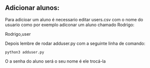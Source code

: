 ## Adicionar alunos:
Para adicioar um aluno é necessario editar users.csv com o nome do usuario como por exemplo adiconar um aluno chamado Rodrigo:

Rodrigo,user

Depois lembre de rodar adduser.py com a seguinte linha de comando:

    python3 adduser.py

O a senha do aluno será o seu nome é ele trocá-la
